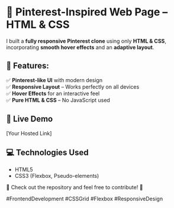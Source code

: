 # 🎨 Pinterest-Inspired Web Page – HTML & CSS  

I built a **fully responsive Pinterest clone** using only **HTML & CSS**, incorporating **smooth hover effects** and an **adaptive layout**.  

## 🔹 Features:
✅ **Pinterest-like UI** with modern design  
✅ **Responsive Layout** – Works perfectly on all devices  
✅ **Hover Effects** for an interactive feel  
✅ **Pure HTML & CSS** – No JavaScript used  

## 🔗 Live Demo  
[Your Hosted Link]  

## 💻 Technologies Used  
- HTML5  
- CSS3 (Flexbox, Pseudo-elements)  

📌 Check out the repository and feel free to contribute! 🚀  

#FrontendDevelopment #CSSGrid #Flexbox #ResponsiveDesign
